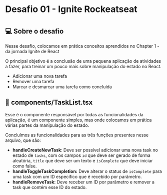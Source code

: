 <h1 align="center">
    <h1>Desafio 01 - Ignite Rockeatseat<h1/>
</h1>

## 💻 Sobre o desafio

Nesse desafio, colocamos em prática conceitos aprendidos no Chapter 1 - da jornada Ignite de React

O principal objetivo é a conclusão  de uma pequena aplicação de atividades a fazer, para treinar um pouco mais sobre manipulação do estado no React. 

- Adicionar uma nova tarefa
- Remover uma tarefa
- Marcar e desmarcar uma tarefa como concluída

## 🚀 components/TaskList.tsx

Esse é o componente responsável por todas as funcionalidades da aplicação, é um componente simples, mas onde colocamos em prática várias partes da manipulação do estado.

Concluímos as funcionalidades para as três funções presentes nesse arquivo, que são:

- **handleCreateNewTask**: Deve ser possível adicionar uma nova task no estado de `tasks`, com os campos `id` que deve ser gerado de forma aleatória, `title` que deve ser um texto e `isComplete` que deve iniciar como false.
- **handleToggleTaskCompletion:** Deve alterar o status de `isComplete` para uma task com um ID específico que é recebido por parâmetro.
- **handleRemoveTask:** Deve receber um ID por parâmetro e remover a task que contém esse ID do estado.
